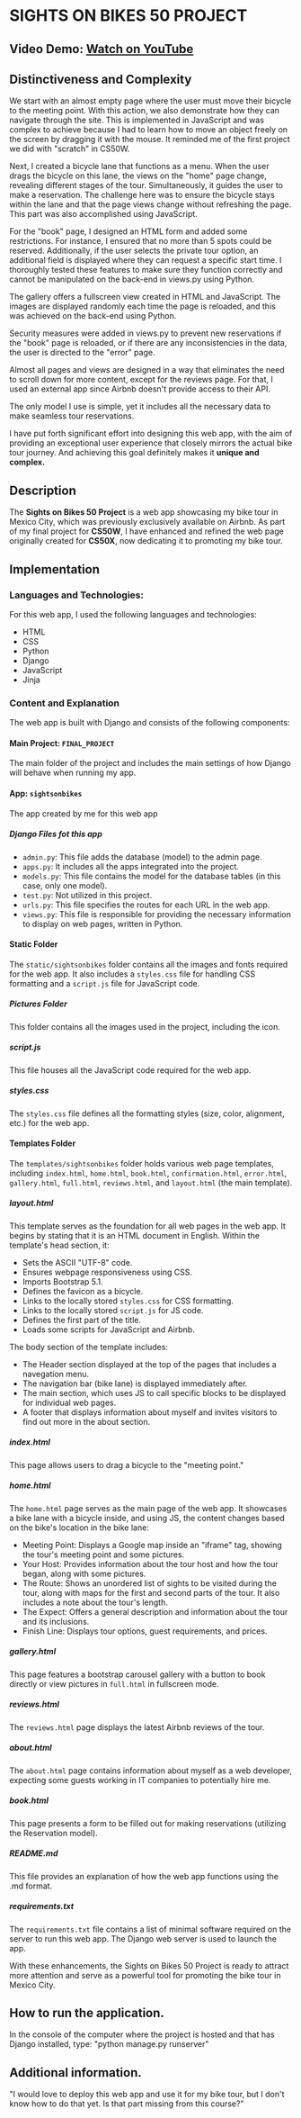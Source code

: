 # SIGHTS ON BIKES 50 PROJECT

## Video Demo: [Watch on YouTube](https://www.youtube.com/watch?v=Ifd7DZfp3YE)

## Distinctiveness and Complexity

We start with an almost empty page where the user must move their bicycle to the meeting point. With this action, we also demonstrate how they can navigate through the site. This is implemented in JavaScript and was complex to achieve because I had to learn how to move an object freely on the screen by dragging it with the mouse. It reminded me of the first project we did with "scratch" in CS50W.

Next, I created a bicycle lane that functions as a menu. When the user drags the bicycle on this lane, the views on the "home" page change, revealing different stages of the tour. Simultaneously, it guides the user to make a reservation. The challenge here was to ensure the bicycle stays within the lane and that the page views change without refreshing the page. This part was also accomplished using JavaScript.

For the "book" page, I designed an HTML form and added some restrictions. For instance, I ensured that no more than 5 spots could be reserved. Additionally, if the user selects the private tour option, an additional field is displayed where they can request a specific start time. I thoroughly tested these features to make sure they function correctly and cannot be manipulated on the back-end in views.py using Python.

The gallery offers a fullscreen view created in HTML and JavaScript. The images are displayed randomly each time the page is reloaded, and this was achieved on the back-end using Python.

Security measures were added in views.py to prevent new reservations if the "book" page is reloaded, or if there are any inconsistencies in the data, the user is directed to the "error" page.

Almost all pages and views are designed in a way that eliminates the need to scroll down for more content, except for the reviews page. For that, I used an external app since Airbnb doesn't provide access to their API.

The only model I use is simple, yet it includes all the necessary data to make seamless tour reservations.

I have put forth significant effort into designing this web app, with the aim of providing an exceptional user experience that closely mirrors the actual bike tour journey. And achieving this goal definitely makes it **unique and complex.**

## Description

The **Sights on Bikes 50 Project** is a web app showcasing my bike tour in Mexico City, which was previously exclusively available on Airbnb. As part of my final project for **CS50W**, I have enhanced and refined the web page originally created for **CS50X**, now dedicating it to promoting my bike tour.

## Implementation

### Languages and Technologies:

For this web app, I used the following languages and technologies:

- HTML
- CSS
- Python
- Django
- JavaScript
- Jinja

### Content and Explanation

The web app is built with Django and consists of the following components:

#### Main Project: `FINAL_PROJECT`

The main folder of the project and includes the main settings of how Django will behave when running my app.

#### App: `sightsonbikes`

The app created by me for this web app

##### Django Files fot this app

- `admin.py`: This file adds the database (model) to the admin page.
- `apps.py`: It includes all the apps integrated into the project.
- `models.py`: This file contains the model for the database tables (in this case, only one model).
- `test.py`: Not utilized in this project.
- `urls.py`: This file specifies the routes for each URL in the web app.
- `views.py`: This file is responsible for providing the necessary information to display on web pages, written in Python.

#### Static Folder

The `static/sightsonbikes` folder contains all the images and fonts required for the web app. It also includes a `styles.css` file for handling CSS formatting and a `script.js` file for JavaScript code.

##### Pictures Folder

This folder contains all the images used in the project, including the icon.

##### script.js

This file houses all the JavaScript code required for the web app.

##### styles.css

The `styles.css` file defines all the formatting styles (size, color, alignment, etc.) for the web app.

#### Templates Folder

The `templates/sightsonbikes` folder holds various web page templates, including `index.html`, `home.html`, `book.html`, `confirmation.html`, `error.html`, `gallery.html`, `full.html`, `reviews.html`, and `layout.html` (the main template).

##### layout.html

This template serves as the foundation for all web pages in the web app. It begins by stating that it is an HTML document in English. Within the template's head section, it:

- Sets the ASCII "UTF-8" code.
- Ensures webpage responsiveness using CSS.
- Imports Bootstrap 5.1.
- Defines the favicon as a bicycle.
- Links to the locally stored `styles.css` for CSS formatting.
- Links to the locally stored `script.js` for JS code.
- Defines the first part of the title.
- Loads some scripts for JavaScript and Airbnb.

The body section of the template includes:


- The Header section displayed at the top of the pages that includes a navegation menu.
- The navigation bar (bike lane) is displayed immediately after.
- The main section, which uses JS to call specific blocks to be displayed for individual web pages.
- A footer that displays information about myself and invites visitors to find out more in the about section.

##### index.html

This page allows users to drag a bicycle to the "meeting point."

##### home.html

The `home.html` page serves as the main page of the web app. It showcases a bike lane with a bicycle inside, and using JS, the content changes based on the bike's location in the bike lane:

- Meeting Point: Displays a Google map inside an "iframe" tag, showing the tour's meeting point and some pictures.
- Your Host: Provides information about the tour host and how the tour began, along with some pictures.
- The Route: Shows an unordered list of sights to be visited during the tour, along with maps for the first and second parts of the tour. It also includes a note about the tour's length.
- The Expect: Offers a general description and information about the tour and its inclusions.
- Finish Line: Displays tour options, guest requirements, and prices.

##### gallery.html

This page features a bootstrap carousel gallery with a button to book directly or view pictures in `full.html` in fullscreen mode.

##### reviews.html

The `reviews.html` page displays the latest Airbnb reviews of the tour.

##### about.html

The `about.html` page contains information about myself as a web developer, expecting some guests working in IT companies to potentially hire me.

##### book.html

This page presents a form to be filled out for making reservations (utilizing the Reservation model).

##### README.md

This file provides an explanation of how the web app functions using the .md format.

##### requirements.txt

The `requirements.txt` file contains a list of minimal software required on the server to run this web app. The Django web server is used to launch the app.

With these enhancements, the Sights on Bikes 50 Project is ready to attract more attention and serve as a powerful tool for promoting the bike tour in Mexico City.

## How to run the application.

In the console of the computer where the project is hosted and that has Django installed, type: "python manage.py runserver"

## Additional information.

"I would love to deploy this web app and use it for my bike tour, but I don't know how to do that yet. Is that part missing from this course?"
